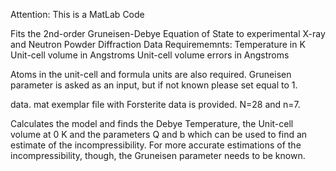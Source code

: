 Attention: This is a MatLab Code

Fits the 2nd-order Gruneisen-Debye Equation of State to experimental X-ray and Neutron Powder Diffraction Data
Requirememnts:
Temperature in K
Unit-cell volume in Angstroms
Unit-cell volume errors in Angstroms

Atoms in the unit-cell and formula units are also required. Gruneisen parameter is asked as an input, but if not known
please set equal to 1. 

data. mat exemplar file with Forsterite data is provided. N=28 and n=7. 

Calculates the model and finds the Debye Temperature, the Unit-cell volume at 0 K and the parameters Q and b which can be 
used to find an estimate of the incompressibility. For more accurate estimations of the incompressibility, though, the 
Gruneisen parameter needs to be known. 


